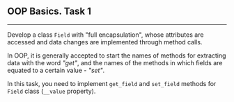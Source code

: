 ## OOP Basics. Task 1
***

Develop a class `Field` with "full encapsulation", whose attributes are accessed and data changes are implemented through method calls.


In OOP, it is generally accepted to start the names of methods for extracting data with the word *"get"*,
and the names of the methods in which fields are equated to a certain value - *"set"*.

In this task, you need to implement `get_field` and `set_field` methods for `Field` class (`__value` property).
